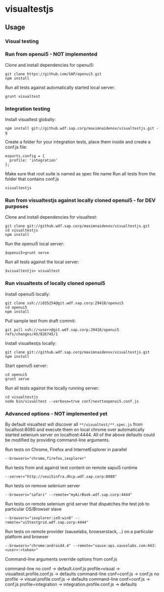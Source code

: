 # visualtestjs

## Usage

### Visual testing

### Run from openui5 - NOT implemented
Clone and install dependencies for openui5:
```
git clone https://github.com/SAP/openui5.git
npm install
```
Run all tests against automatically started local server:
```
grunt visualtest
```

### Integration testing
Install visualtest globally:
```
npm install git://github.wdf.sap.corp/maximnaidenov/visualtestjs.git -g
```
Create a folder for your integration tests, place them inside and create a conf.js file:
```
exports.config = {
  profile: 'integration'
};
```
Make sure that root suite is named as spec file name
Run all tests from the folder that contains conf.js
```
visualtestjs
```

### Run from visualtestjs against locally cloned openui5 - for DEV purposes
Clone and install dependencies for visualtest:
```
git clone git://github.wdf.sap.corp/maximnaidenov/visualtestjs.git
cd visualtestjs
npm install
```
Run the openui5 local server:
```
$openui5>grunt serve
```
Run all tests against the local server:
```
$visualtestjs> visualtest
```

### Run visualtests of locally cloned openui5
Install openui5 locally:
```
git clone ssh://i035254@git.wdf.sap.corp:29418/openui5
cd openui5
npm install
```
Pull sample test from draft commit:
```
git pull ssh://<user>@git.wdf.sap.corp:29418/openui5 refs/changes/45/826745/1
```
Install visualtestjs locally:
```
git clone git://github.wdf.sap.corp/maximnaidenov/visualtestjs.git
npm install
```
Start openui5 server:
```
cd openui5
grunt serve
```
Run all tests against the locally running server:
```
cd visualtestjs
node bin/visualtest --verbose=true conf/nexttoopenui5.conf.js
```

### Advanced options - NOT implemented yet

By default visualtest will discover all `**/visualtest/**.spec.js` from localhost:8080 and execute them on local chrome over automatically started selenium server on localhost:4444.
All of the above defaults could be modified by providing command-line arguments.

Run tests on Chrome, Firefox and InternetExplorer in parallel
```
--browsers="chrome,firefox,iexplorer"
```
Run tests from and against test content on remote sapui5 runtime
```
--server="http://veui5infra.dhcp.wdf.sap.corp:8080"
```
Run tests on remove selenium server
```
--browsers="safari" --remote="myAirBook.wdf.sap.corp:4444"
```
Run tests on remote selenium grid server that dispatches the test job to particular OS/Browser slave
```
--browsers="iexplorer:ie9:win8" --remote="ui5testgrid.wdf.sap.corp:4444"
```
Run tests on remote provider (sauselabs, browserstack, ..) on a particular platform and browser
```
--browsers="chrome:android4.4" --remote="sause:api.sauselabs.com:443:<user>:<token>"
```

Command-line arguments override options from conf.js

command-line no conf -> default.conf.js profile=visual -> visualtest.profile.conf.js -> defaults
command-line conf=conf.js -> conf.js no profile -> visual.profile.conf.js -> defaults
command-line conf=conf.js -> conf.js profile=integration -> integration.profile.conf.js -> defaults


